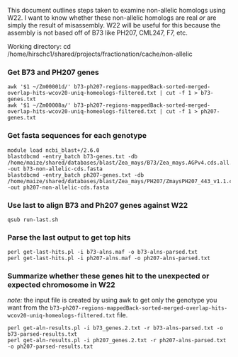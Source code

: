 This document outlines steps taken to examine non-allelic homologs using W22. I want to know whether these non-allelic homologs are real *or* are simply the result of misassembly. W22 will be useful for this because the assembly is not based off of B73 like PH207, CML247, F7, etc. 

Working directory: 
cd /home/hirschc1/shared/projects/fractionation/cache/non-allelic

### Get B73 and PH207 genes 
```  
awk '$1 ~/Zm00001d/' b73-ph207-regions-mappedBack-sorted-merged-overlap-hits-wcov20-uniq-homeologs-filtered.txt | cut -f 1 > b73-genes.txt
awk '$1 ~/Zm00008a/' b73-ph207-regions-mappedBack-sorted-merged-overlap-hits-wcov20-uniq-homeologs-filtered.txt | cut -f 1 > ph207-genes.txt
```  
### Get fasta sequences for each genotype  

```  
module load ncbi_blast+/2.6.0 
blastdbcmd -entry_batch b73-genes.txt -db /home/maize/shared/databases/blast/Zea_mays/B73/Zea_mays.AGPv4.cds.all.fa -out b73-non-allelic-cds.fasta
blastdbcmd -entry_batch ph207-genes.txt -db /home/maize/shared/databases/blast/Zea_mays/PH207/ZmaysPH207_443_v1.1.cds.fa -out ph207-non-allelic-cds.fasta
```  

### Use last to align B73 and Ph207 genes against W22
`qsub run-last.sh`  

### Parse the last output to get top hits  
```
perl get-last-hits.pl -i b73-alns.maf -o b73-alns-parsed.txt
perl get-last-hits.pl -i ph207-alns.maf -o ph207-alns-parsed.txt
```  

### Summarize whether these genes hit to the unexpected or expected chromosome in W22  

*note:* the input file is created by using awk to get only the genotype you want from the `b73-ph207-regions-mappedBack-sorted-merged-overlap-hits-wcov20-uniq-homeologs-filtered.txt` file. 

```  
perl get-aln-results.pl -i b73_genes.2.txt -r b73-alns-parsed.txt -o b73-parsed-results.txt
perl get-aln-results.pl -i ph207_genes.2.txt -r ph207-alns-parsed.txt -o ph207-parsed-results.txt
```  

